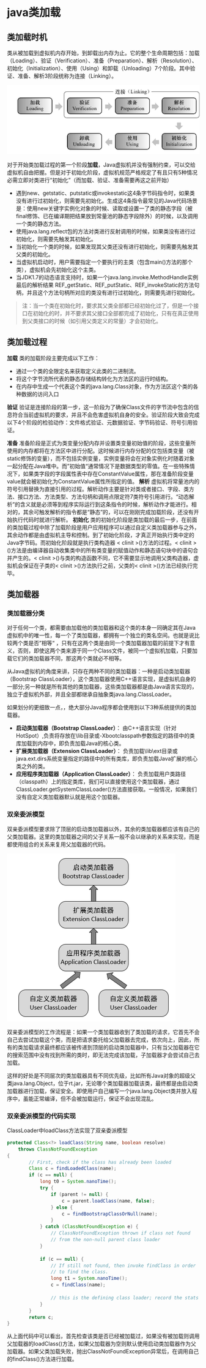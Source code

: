 # java类加载

## **类加载时机**

类从被加载到虚拟机内存开始，到卸载出内存为止。它的整个生命周期包括：加载（Loading）、验证（Verification）、准备（Preparation）、解析（Resolution）、初始化（Initialization）、使用（Using）和卸载（Unloading）7个阶段。其中验证、准备、解析3阶段统称为连接（Linking）。

![](./imgs/02-1.png)

对于开始类加载过程的第一个阶段**加载**，Java虚拟机并没有强制约束，可以交给虚拟机自由把握。但是对于初始化阶段，虚拟机规范严格规定了有且只有5种情况必需立即对类进行“初始化”（而加载、验证、准备需要再这之前开始）

- 遇到new、getstatic、putstatic或invokestatic这4条字节码指令时，如果类没有进行过初始化，则需要先初始化。生成这4条指令最常见的Java代码场景是：使用new关键字实例化对象的时候、读取或设置一了类的静态字段（被final修饰、已在编译期把结果放到常量池的静态字段除外）的时候，以及调用一个类的静态方法。
- 使用java.lang.reflect包的方法对类进行反射调用的时候，如果类没有进行过初始化，则需要先触发其初始化。
- 当初始化一个类的时候，如果发现其父类还没有进行初始化，则需要先触发其父类的初始化。
- 当虚拟机启动时，用户需要指定一个要执行的主类（包含main()方法的那个类），虚拟机会先初始化这个主类。
- 当JDK1.7的动态语言支持时，如果一个java.lang.invoke.MethodHandle实例最后的解析结果 REF_getStatic、REF_putStatic、REF_invokeStatic的方法句柄，并且这个方法句柄所对应的类没有进行过初始化，则需要先进行初始化。

> 注：当一个类在初始化时，要求其父类全部都已经初始化过了，但是一个接口在初始化的时，并不要求其父接口全部都完成了初始化，只有在真正使用到父类接口的时候（如引用父类定义的常量）才会初始化。

## **类加载过程**

**加载**
类的加载阶段主要完成以下工作：

- 通过一个类的全限定名来获取定义此类的二进制流。
- 将这个字节流所代表的静态存储结构转化为方法区的运行时结构。
- 在内存中生成一个代表这个类的java.lang.Class对象，作为方法区这个类的各种数据的访问入口

**验证**
验证是连接阶段的第一步，这一阶段为了确保Class文件的字节流中包含的信息符合当前虚拟机的要求，并且不会危害虚拟机自身的安全。验证阶段大致会完成以下4个阶段的检验动作：文件格式验证、元数据验证、字节码验证、符号引用验证。

**准备**
准备阶段是正式为类变量分配内存并设置类变量初始值的阶段，这些变量所使用的内存都将在方法区中进行分配。这时候进行内存分配的仅包括类变量（被static修饰的变量），而不包括实例变量，实例变量将会在对象实例化时随着对象一起分配在Java堆中。而”初始值“通常情况下是数据类型的零值。在一些特殊情况下，如果类字段的字段属性表中存在ConstantValue属性，那在准备阶段变量value就会被初始化为ConstantValue属性所指定的值。
**解析**
虚拟机将常量池内的符号引用替换为直接引用的过程。解析动作主要是针对类或者接口、字段、类方法、接口方法、方法类型、方法句柄和调用点限定符7类符号引用进行。“动态解析”的含义就是必须等到程序实际运行到这条指令的时候，解析动作才能进行。相对的，其余可触发解析的指令都是“静态”的，可以在刚刚完成加载阶段，还没有开始执行代码时就进行解析。
**初始化**
类的初始化阶段是类加载的最后一步，在前面的类加载过程中除了加载阶段是用户应用程序可以通过自定义类加载器参与之外，其余动作都是由虚拟机主导和控制。到了初始化阶段，才真正开始执行类中定的Java字节码。而初始化阶段就是执行类构造器 < clinit >()方法的过程。< clinit >()方法是由编译器自动收集类中的所有类变量的赋值动作和静态语句块中的语句合并产生的。< clinit >()与类的构造函数不同，它不需要显示地调用父类构造器，虚拟机会保证在子类的< clinit >()方法执行之前，父类的< clinit >()方法已经执行完毕。

## **类加载器**

### **类加载器分类**

对于任何一个类，都需要由加载他的类加载器和这个类的本身一同确定其在Java虚拟机中的唯一性，每一个了类加载器，都拥有一个独立的类名空间。也就是说比较两个类是否”相等“
，只有在这两个类是由同一个类加载器加载的前提下才有意义，否则，即使这两个类来源于同一个Class文件，被同一个虚拟机加载，只要加载它们的类加载器不同，那这两个类就必不相等。

从Java虚拟机的角度来讲，只存在两种不同的类加载器：一种是启动类加载器（Bootstrap ClassLoader），这个类加载器使用C++语言实现，是虚拟机自身的一部分;另一种就是所有其他的类加载器，这些类加载器都是由Java语言实现的，独立于虚拟机外部，并且全部都继承自抽象类java.lang.ClassLoader。

如果划分的更细致一点，，绝大部分Java程序都会使用到以下3种系统提供的类加载器。

- **启动类加载器（Bootstrap ClassLoader）**： 由C++语言实现（针对HotSpot）,负责将存放在\lib目录或-Xbootclasspath参数指定的路径中的类库加载到内存中，即负责加载Java的核心类。
- **扩展类加载器（Extension ClassLoader）**： 负责加载\lib\ext目录或java.ext.dirs系统变量指定的路径中的所有类库，即负责加载Java扩展的核心类之外的类。
- **应用程序类加载器（Application ClassLoader）**： 负责加载用户类路径（classpath）上的指定类库，我们可以直接使用这个类加载器，通过ClassLoader.getSystemClassLoader()方法直接获取。一般情况，如果我们没有自定义类加载器默认就是用这个加载器。

### **双亲委派模型**

双亲委派模型要求除了顶层的启动类加载器以外，其余的类加载器都应该有自己的父类加载器。这里的类加载器之间的父子关系一般不会以继承的关系来实现，而是都使用组合的关系来复用父加载器的代码。

![](./imgs/02-02.png)

双亲委派模型的工作流程是：如果一个类加载器收到了类加载的请求，它首先不会自己去尝试加载这个类，而是把请求委托给父加载器去完成，依次向上，因此，所有的类加载请求最终都应该被传递到顶层的启动类加载器中，只有当父加载器在它的搜索范围中没有找到所需的类时，即无法完成该加载，子加载器才会尝试自己去加载。

这样的好处是不同层次的类加载器具有不同优先级，比如所有Java对象的超级父类java.lang.Object，位于rt.jar，无论哪个类加载器加载该类，最终都是由启动类加载器进行加载，保证安全。即使用户自己编写一个java.lang.Object类并放入程序中，虽能正常编译，但不会被加载运行，保证不会出现混乱。

### **双亲委派模型的代码实现**

ClassLoader中loadClass方法实现了双亲委派模型

```java
protected Class<?> loadClass(String name, boolean resolve)
    throws ClassNotFoundException
{
        // First, check if the class has already been loaded
        Class c = findLoadedClass(name);
        if (c == null) {
            long t0 = System.nanoTime();
            try {
                if (parent != null) {
                    c = parent.loadClass(name, false);
                } else {
                    c = findBootstrapClassOrNull(name);
                }
            } catch (ClassNotFoundException e) {
                // ClassNotFoundException thrown if class not found
                // from the non-null parent class loader
            }

            if (c == null) {
                // If still not found, then invoke findClass in order
                // to find the class.
                long t1 = System.nanoTime();
                c = findClass(name);

                // this is the defining class loader; record the stats
            }
        }
        return c;
}
```
从上面代码中可以看出，首先检查该类是否已经被加载过，如果没有被加载则调用父加载器的loadClass()方法，如果父加载器为空则默认使用启动类加载器作为父加载器。如果父类加载失败，抛出ClassNotFoundException异常后，在调用自己的findClass()方法进行加载。
